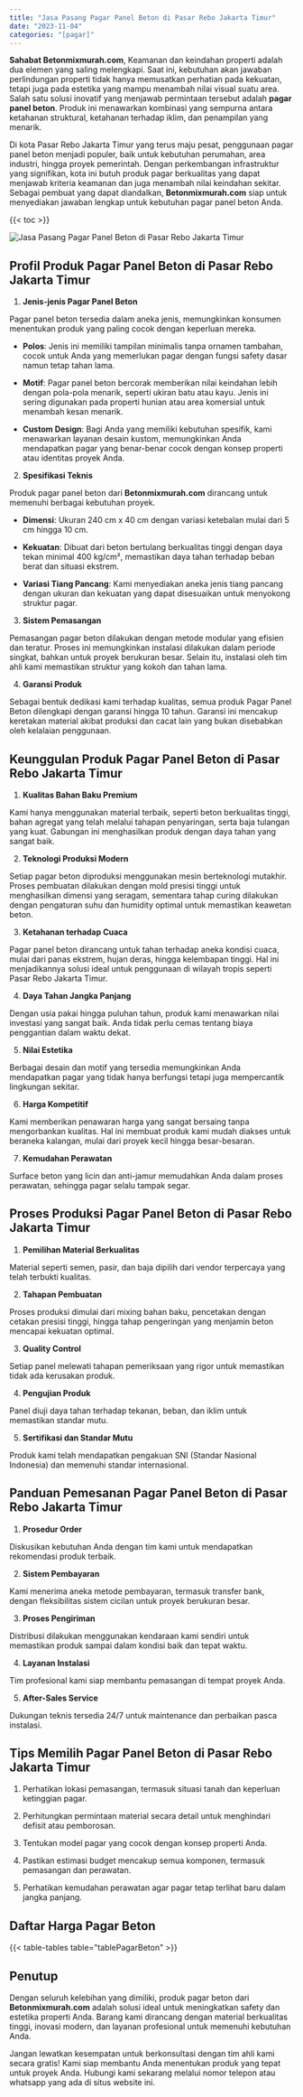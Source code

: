 ```yaml
---
title: "Jasa Pasang Pagar Panel Beton di Pasar Rebo Jakarta Timur"
date: "2023-11-04"
categories: "[pagar]"
---
```


**Sahabat Betonmixmurah.com**, Keamanan dan keindahan properti adalah dua elemen yang saling melengkapi. Saat ini, kebutuhan akan jawaban perlindungan properti tidak hanya memusatkan perhatian pada kekuatan, tetapi juga pada estetika yang mampu menambah nilai visual suatu area. Salah satu solusi inovatif yang menjawab permintaan tersebut adalah **pagar panel beton**. Produk ini menawarkan kombinasi yang sempurna antara ketahanan struktural, ketahanan terhadap iklim, dan penampilan yang menarik.  

Di kota Pasar Rebo Jakarta Timur yang terus maju pesat, penggunaan pagar panel beton menjadi populer, baik untuk kebutuhan perumahan, area industri, hingga proyek pemerintah. Dengan perkembangan infrastruktur yang signifikan, kota ini butuh produk pagar berkualitas yang dapat menjawab kriteria keamanan dan juga menambah nilai keindahan sekitar. Sebagai pembuat yang dapat diandalkan, **Betonmixmurah.com** siap untuk menyediakan jawaban lengkap untuk kebutuhan pagar panel beton Anda.

{{< toc >}}

![Jasa Pasang Pagar Panel Beton di Pasar Rebo Jakarta Timur](/images/pagar/pagar-beton-23.jpg)

## Profil Produk Pagar Panel Beton di Pasar Rebo Jakarta Timur

1. **Jenis-jenis Pagar Panel Beton**  

Pagar panel beton tersedia dalam aneka jenis, memungkinkan konsumen menentukan produk yang paling cocok dengan keperluan mereka.  

- **Polos**: Jenis ini memiliki tampilan minimalis tanpa ornamen tambahan, cocok untuk Anda yang memerlukan pagar dengan fungsi safety dasar namun tetap tahan lama.  

- **Motif**: Pagar panel beton bercorak memberikan nilai keindahan lebih dengan pola-pola menarik, seperti ukiran batu atau kayu. Jenis ini sering digunakan pada properti hunian atau area komersial untuk menambah kesan menarik.  

- **Custom Design**: Bagi Anda yang memiliki kebutuhan spesifik, kami menawarkan layanan desain kustom, memungkinkan Anda mendapatkan pagar yang benar-benar cocok dengan konsep properti atau identitas proyek Anda.  

2. **Spesifikasi Teknis**  

Produk pagar panel beton dari **Betonmixmurah.com** dirancang untuk memenuhi berbagai kebutuhan proyek.  

- **Dimensi**: Ukuran 240 cm x 40 cm dengan variasi ketebalan mulai dari 5 cm hingga 10 cm.  

- **Kekuatan**: Dibuat dari beton bertulang berkualitas tinggi dengan daya tekan minimal 400 kg/cm², memastikan daya tahan terhadap beban berat dan situasi ekstrem.  

- **Variasi Tiang Pancang**: Kami menyediakan aneka jenis tiang pancang dengan ukuran dan kekuatan yang dapat disesuaikan untuk menyokong struktur pagar.  

3. **Sistem Pemasangan**  

Pemasangan pagar beton dilakukan dengan metode modular yang efisien dan teratur. Proses ini memungkinkan instalasi dilakukan dalam periode singkat, bahkan untuk proyek berukuran besar. Selain itu, instalasi oleh tim ahli kami memastikan struktur yang kokoh dan tahan lama.  

4. **Garansi Produk**  

Sebagai bentuk dedikasi kami terhadap kualitas, semua produk Pagar Panel Beton dilengkapi dengan garansi hingga 10 tahun. Garansi ini mencakup keretakan material akibat produksi dan cacat lain yang bukan disebabkan oleh kelalaian penggunaan.

## Keunggulan Produk Pagar Panel Beton di Pasar Rebo Jakarta Timur 

1. **Kualitas Bahan Baku Premium**  

Kami hanya menggunakan material terbaik, seperti beton berkualitas tinggi, bahan agregat yang telah melalui tahapan penyaringan, serta baja tulangan yang kuat. Gabungan ini menghasilkan produk dengan daya tahan yang sangat baik.  

2. **Teknologi Produksi Modern**  

Setiap pagar beton diproduksi menggunakan mesin berteknologi mutakhir. Proses pembuatan dilakukan dengan mold presisi tinggi untuk menghasilkan dimensi yang seragam, sementara tahap curing dilakukan dengan pengaturan suhu dan humidity optimal untuk memastikan keawetan beton.  

3. **Ketahanan terhadap Cuaca**  

Pagar panel beton dirancang untuk tahan terhadap aneka kondisi cuaca, mulai dari panas ekstrem, hujan deras, hingga kelembapan tinggi. Hal ini menjadikannya solusi ideal untuk penggunaan di wilayah tropis seperti Pasar Rebo Jakarta Timur.  

4. **Daya Tahan Jangka Panjang**  

Dengan usia pakai hingga puluhan tahun, produk kami menawarkan nilai investasi yang sangat baik. Anda tidak perlu cemas tentang biaya penggantian dalam waktu dekat.  

5. **Nilai Estetika**  

Berbagai desain dan motif yang tersedia memungkinkan Anda mendapatkan pagar yang tidak hanya berfungsi tetapi juga mempercantik lingkungan sekitar.  

6. **Harga Kompetitif**  

Kami memberikan penawaran harga yang sangat bersaing tanpa mengorbankan kualitas. Hal ini membuat produk kami mudah diakses untuk beraneka kalangan, mulai dari proyek kecil hingga besar-besaran.  

7. **Kemudahan Perawatan**  

Surface beton yang licin dan anti-jamur memudahkan Anda dalam proses perawatan, sehingga pagar selalu tampak segar.

## Proses Produksi Pagar Panel Beton di Pasar Rebo Jakarta Timur

1. **Pemilihan Material Berkualitas**  

Material seperti semen, pasir, dan baja dipilih dari vendor terpercaya yang telah terbukti kualitas.

2. **Tahapan Pembuatan**  

Proses produksi dimulai dari mixing bahan baku, pencetakan dengan cetakan presisi tinggi, hingga tahap pengeringan yang menjamin beton mencapai kekuatan optimal.

3. **Quality Control**  

Setiap panel melewati tahapan pemeriksaan yang rigor untuk memastikan tidak ada kerusakan produk.

4. **Pengujian Produk**  

Panel diuji daya tahan terhadap tekanan, beban, dan iklim untuk memastikan standar mutu.

5. **Sertifikasi dan Standar Mutu**  

Produk kami telah mendapatkan pengakuan SNI (Standar Nasional Indonesia) dan memenuhi standar internasional.

## Panduan Pemesanan Pagar Panel Beton di Pasar Rebo Jakarta Timur

1. **Prosedur Order**  

Diskusikan kebutuhan Anda dengan tim kami untuk mendapatkan rekomendasi produk terbaik.

2. **Sistem Pembayaran**  

Kami menerima aneka metode pembayaran, termasuk transfer bank, dengan fleksibilitas sistem cicilan untuk proyek berukuran besar.

3. **Proses Pengiriman**  

Distribusi dilakukan menggunakan kendaraan kami sendiri untuk memastikan produk sampai dalam kondisi baik dan tepat waktu.

4. **Layanan Instalasi**  

Tim profesional kami siap membantu pemasangan di tempat proyek Anda.

5. **After-Sales Service**  

Dukungan teknis tersedia 24/7 untuk maintenance dan perbaikan pasca instalasi.

## Tips Memilih Pagar Panel Beton di Pasar Rebo Jakarta Timur

1. Perhatikan lokasi pemasangan, termasuk situasi tanah dan keperluan ketinggian pagar.  

2. Perhitungkan permintaan material secara detail untuk menghindari defisit atau pemborosan.  

3. Tentukan model pagar yang cocok dengan konsep properti Anda.  

4. Pastikan estimasi budget mencakup semua komponen, termasuk pemasangan dan perawatan.  

5. Perhatikan kemudahan perawatan agar pagar tetap terlihat baru dalam jangka panjang.

## Daftar Harga Pagar Beton

{{< table-tables table="tablePagarBeton" >}}

## Penutup

Dengan seluruh kelebihan yang dimiliki, produk pagar beton dari **Betonmixmurah.com** adalah solusi ideal untuk meningkatkan safety dan estetika properti Anda. Barang kami dirancang dengan material berkualitas tinggi, inovasi modern, dan layanan profesional untuk memenuhi kebutuhan Anda.  

Jangan lewatkan kesempatan untuk berkonsultasi dengan tim ahli kami secara gratis! Kami siap membantu Anda menentukan produk yang tepat untuk proyek Anda. Hubungi kami sekarang melalui nomor telepon atau whatsapp yang ada di situs website ini.
